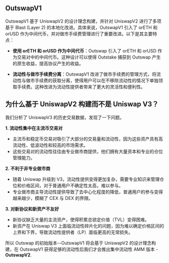 
## OutswapV1

OutswapV1 基于 UniswapV2 的设计理念构建，并针对 UniswapV2 进行了多项基于 Blast (Layer 2) 的本地化改进。具体来说，OutswapV1 引入了 orETH 和 orUSD 作为中间代币，并对做市手续费管理进行了重要改进。以下是其主要特点：

+ **使用 orETH 和 orUSD 作为中间代币**：Outswap 引入了 orETH 和 orUSD 作为交易对中的中间代币。这种设计可以使得 Outstake 捕获到 Outswap 产生的原生收益，提高协议产生的收益。

+ **流动性与做市手续费分离**：OutswapV1 改进了做市手续费的管理方式，将流动性与做市手续费的获取分离，使得用户可以在不移除流动性的情况下单独领取手续费。这种改进为流动性提供者带来了更大的灵活性和便利性。

## 为什么基于 UniswapV2 构建而不是 Uniswap V3？

我们分析了 UniswapV3 的历史交易数据，发现了一下问题。

**1. 流动性集中在主流币交易对**
   + 主流币和稳定币交易对吸引了大部分的交易量和流动性，因为这些资产具有高流动性、低波动性和较高的市场需求。
   + 这些交易对的流动性往往由专业做市商提供，他们拥有大量资本和专业的仓位管理能力。

**2. 不利于非专业做市商**
   + 随着 Uniswap 升级到 V3，流动性提供变得更加复杂，需要专业知识来管理仓位和价格区间，对于普通用户不确定性太高，难以参与。
   + 专业做市商主导流动性提供导致了去中心化程度的降低，普通用户的参与变得越来越少，模糊了 CEX 与 DEX 的界限。

**3. 对新协议和新资产不友好**
   + 新协议缺乏大量的主流资产，使得积累总锁定价值（TVL）变得困难。
   + 新资产在 Uniswap V3 上面临流动性碎片化的问题，因为难以确定价格区间的上界和下界，导致流动性提供者（LP）面临更高的无常损失。

所以 Outswap 的初始版本--OutswapV1 将会基于 UniswapV2 的设计理念构建，在 OutswapV1 获得足够的流动性后我们才会推出集中流动性 AMM 版本 - **OutswapV2**.
